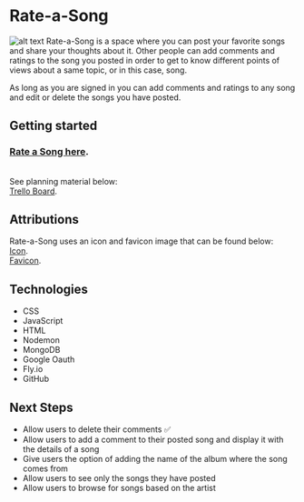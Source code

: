 # Rate-a-Song
![alt text](https://i.imgur.com/ioUsNAd.png "Screenshot of index view")
Rate-a-Song is a space where you can post your favorite songs and share your thoughts about it. Other people can add comments and ratings to the song you posted in order to get to know different points of views about a same topic, or in this case, song.

As long as you are signed in you can add comments and ratings to any song and edit or delete the songs you have posted.


## Getting started
 ### [Rate a Song here](https://rate-a-song-jr.fly.dev/songs).

&nbsp;   
See planning material below:  
[Trello Board](https://trello.com/b/iYdCFHQD/rate-a-song).  


## Attributions
Rate-a-Song uses an icon and favicon image that can be found below:   
[Icon](https://fontawesome.com/search?q=music&o=r).   
[Favicon](https://www.theleverageway.com/blog/intelligent-personal-voice-assistants-business-marketing/music-note/). 


## Technologies
+ CSS
+ JavaScript
+ HTML
+ Nodemon
+ MongoDB
+ Google Oauth
+ Fly.io
+ GitHub

## Next Steps
+ Allow users to delete their comments ✅
+ Allow users to add a comment to their posted song and display it with the details of a song
+ Give users the option of adding the name of the album where the song comes from
+ Allow users to see only the songs they have posted
+ Allow users to browse for songs based on the artist
